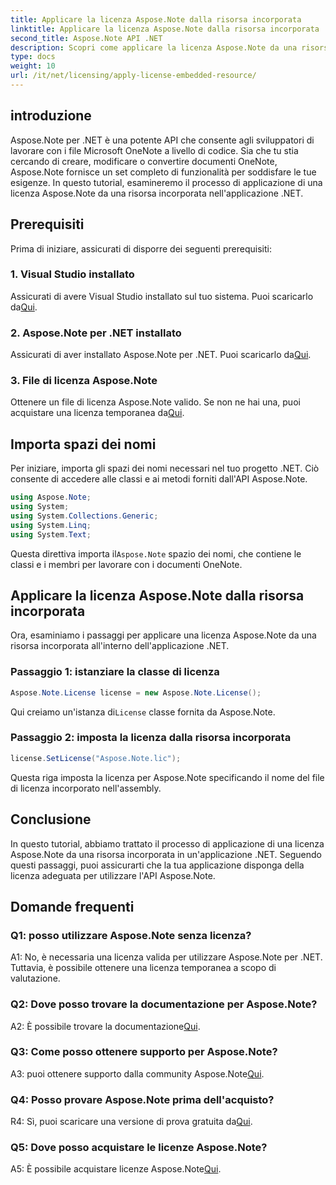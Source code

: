 ```yaml
---
title: Applicare la licenza Aspose.Note dalla risorsa incorporata
linktitle: Applicare la licenza Aspose.Note dalla risorsa incorporata
second_title: Aspose.Note API .NET
description: Scopri come applicare la licenza Aspose.Note da una risorsa incorporata nella tua applicazione .NET. Segui la nostra guida passo passo per un'integrazione perfetta.
type: docs
weight: 10
url: /it/net/licensing/apply-license-embedded-resource/
---
```

## introduzione

Aspose.Note per .NET è una potente API che consente agli sviluppatori di lavorare con i file Microsoft OneNote a livello di codice. Sia che tu stia cercando di creare, modificare o convertire documenti OneNote, Aspose.Note fornisce un set completo di funzionalità per soddisfare le tue esigenze. In questo tutorial, esamineremo il processo di applicazione di una licenza Aspose.Note da una risorsa incorporata nell'applicazione .NET.

## Prerequisiti

Prima di iniziare, assicurati di disporre dei seguenti prerequisiti:

### 1. Visual Studio installato

Assicurati di avere Visual Studio installato sul tuo sistema. Puoi scaricarlo da[Qui](https://visualstudio.microsoft.com/).

### 2. Aspose.Note per .NET installato

 Assicurati di aver installato Aspose.Note per .NET. Puoi scaricarlo da[Qui](https://releases.aspose.com/note/net/).

### 3. File di licenza Aspose.Note

 Ottenere un file di licenza Aspose.Note valido. Se non ne hai una, puoi acquistare una licenza temporanea da[Qui](https://purchase.aspose.com/temporary-license/).

## Importa spazi dei nomi

Per iniziare, importa gli spazi dei nomi necessari nel tuo progetto .NET. Ciò consente di accedere alle classi e ai metodi forniti dall'API Aspose.Note.

```csharp
using Aspose.Note;
using System;
using System.Collections.Generic;
using System.Linq;
using System.Text;
```

 Questa direttiva importa il`Aspose.Note` spazio dei nomi, che contiene le classi e i membri per lavorare con i documenti OneNote.

## Applicare la licenza Aspose.Note dalla risorsa incorporata

Ora, esaminiamo i passaggi per applicare una licenza Aspose.Note da una risorsa incorporata all'interno dell'applicazione .NET.

### Passaggio 1: istanziare la classe di licenza

```csharp
Aspose.Note.License license = new Aspose.Note.License();
```

 Qui creiamo un'istanza di`License` classe fornita da Aspose.Note.

### Passaggio 2: imposta la licenza dalla risorsa incorporata

```csharp
license.SetLicense("Aspose.Note.lic");
```

Questa riga imposta la licenza per Aspose.Note specificando il nome del file di licenza incorporato nell'assembly.

## Conclusione

In questo tutorial, abbiamo trattato il processo di applicazione di una licenza Aspose.Note da una risorsa incorporata in un'applicazione .NET. Seguendo questi passaggi, puoi assicurarti che la tua applicazione disponga della licenza adeguata per utilizzare l'API Aspose.Note.

## Domande frequenti

### Q1: posso utilizzare Aspose.Note senza licenza?

A1: No, è necessaria una licenza valida per utilizzare Aspose.Note per .NET. Tuttavia, è possibile ottenere una licenza temporanea a scopo di valutazione.

### Q2: Dove posso trovare la documentazione per Aspose.Note?

 A2: È possibile trovare la documentazione[Qui](https://reference.aspose.com/note/net/).

### Q3: Come posso ottenere supporto per Aspose.Note?

 A3: puoi ottenere supporto dalla community Aspose.Note[Qui](https://forum.aspose.com/c/note/28).

### Q4: Posso provare Aspose.Note prima dell'acquisto?

 R4: Sì, puoi scaricare una versione di prova gratuita da[Qui](https://releases.aspose.com/).

### Q5: Dove posso acquistare le licenze Aspose.Note?

 A5: È possibile acquistare licenze Aspose.Note[Qui](https://purchase.aspose.com/buy).